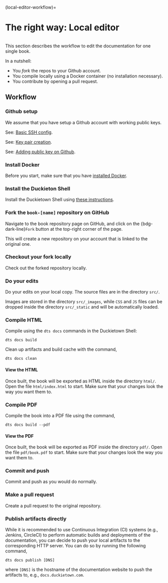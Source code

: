 (local-editor-workflow)=
# The right way: Local editor 

```{tableofcontents}
```

This section describes the workflow to edit the documentation for one single book.

In a nutshell:

* You *fork* the repos to your Github account.
* You compile locally using a Docker container (no installation necessary).
* You contribute by opening a pull request.

## Workflow

### Github setup

We assume that you have setup a Github account with working public keys.

See: [Basic SSH config](+software_reference#github-access).

See: [Key pair creation](+software_reference#howto-create-key-pair).

See: [Adding public key on Github](+software_reference#github-access).

### Install Docker

Before you start, make sure that you have [installed Docker](+software_reference#docker).

### Install the Duckieton Shell

Install the Duckietown Shell using [these instructions](https://github.com/duckietown/duckietown-shell).

### Fork the `book-[name]` repository on GitHub

Navigate to the book repository page on GitHub, and click on the {bdg-dark-line}`Fork` button at
the top-right corner of the page.

This will create a new repository on your account that is linked to the original one.


### Checkout your fork locally

Check out the forked repository locally.


### Do your edits

Do your edits on your local copy. 
The source files are in the directory `src/`. 

Images are stored in the directory `src/_images`, while `CSS` and `JS` files can be dropped inside the
directory `src/_static` and will be automatically loaded.


### Compile HTML

Compile using the `dts docs` commands in the Duckietown Shell:

    dts docs build

Clean up artifacts and build cache with the command,

    dts docs clean


#### View the HTML

Once built, the book will be exported as HTML inside the directory `html/`.
Open the file `html/index.html` to start. Make sure that your changes look the way you want them to.


### Compile PDF

Compile the book into a PDF file using the command,

    dts docs build --pdf


#### View the PDF

Once built, the book will be exported as PDF inside the directory `pdf/`.
Open the file `pdf/book.pdf` to start. Make sure that your changes look the way you want them to.


### Commit and push

Commit and push as you would do normally.


### Make a pull request

Create a pull request to the original repository.


### Publish artifacts directly

While it is recommended to use Continuous Integration (CI) systems (e.g., Jenkins, CircleCI) to perform
automatic builds and deployments of the documentation, you can decide to push your local artifacts to the
corresponding HTTP server.
You can do so by running the following command,

    dts docs publish [DNS]

where `[DNS]` is the hostname of the documentation website to push the artifacts to, 
e.g., `docs.duckietown.com`.
